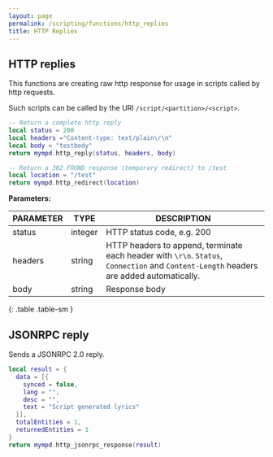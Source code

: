 ```yaml
---
layout: page
permalink: /scripting/functions/http_replies
title: HTTP Replies
---
```


## HTTP replies

This functions are creating raw http response for usage in scripts called by http requests.

Such scripts can be called by the URI `/script/<partition>/<script>`.

```lua
-- Return a complete http reply
local status = 200
local headers ="Content-type: text/plain\r\n"
local body = "testbody"
return mympd.http_reply(status, headers, body)

-- Return a 302 FOUND response (temporary redirect) to /test
local location = "/test"
return mympd.http_redirect(location)
```

**Parameters:**

| PARAMETER | TYPE | DESCRIPTION |
| --------- | ---- | ----------- |
| status | integer | HTTP status code, e.g. 200 |
| headers | string | HTTP headers to append, terminate each header with `\r\n`. `Status`, `Connection` and `Content-Length` headers are added automatically. |
| body | string | Response body |
{: .table .table-sm }

## JSONRPC reply

Sends a JSONRPC 2.0 reply.

```lua
local result = {
  data = [{
    synced = false,
    lang = "",
    desc = "",
    text = "Script generated lyrics"
  }],
  totalEntities = 1,
  returnedEntities = 1
}
return mympd.http_jsonrpc_response(result)
```
